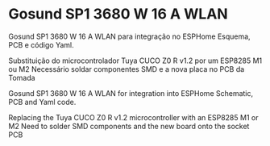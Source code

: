 # Gosund SP1 3680 W 16 A WLAN
Gosund SP1 3680 W 16 A WLAN para integração no ESPHome
Esquema, PCB e código Yaml.

Substituição do microcontrolador Tuya CUCO Z0 R v1.2 por um ESP8285 M1 ou M2
Necessário soldar componentes SMD e a nova placa no PCB da Tomada



Gosund SP1 3680 W 16 A WLAN for integration into ESPHome
Schematic, PCB and Yaml code.

Replacing the Tuya CUCO Z0 R v1.2 microcontroller with an ESP8285 M1 or M2
Need to solder SMD components and the new board onto the socket PCB
